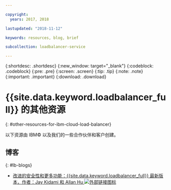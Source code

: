 ```yaml
---

copyright:
  years: 2017, 2018

lastupdated: "2018-11-12"

keywords: resources, blog, brief

subcollection: loadbalancer-service

---
```


{:shortdesc: .shortdesc}
{:new_window: target="_blank"}
{:codeblock: .codeblock}
{:pre: .pre}
{:screen: .screen}
{:tip: .tip}
{:note: .note}
{:important: .important}
{:download: .download}

# {{site.data.keyword.loadbalancer_full}} 的其他资源
{: #other-resources-for-ibm-cloud-load-balancer}

以下资源由 IBM© 以及我们的一些合作伙伴和客户创建。

## 博客
{: #lb-blogs}

 * [改进的安全性和更多功能：{{site.data.keyword.loadbalancer_full}} 最新版本，作者：Jay Kidami 和 Allan Hu ![外部链接图标](../../icons/launch-glyph.svg "外部链接图标")](https://www.ibm.com/blogs/bluemix/2018/04/updates-cloud-load-balancer/)
